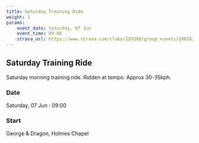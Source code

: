 ```yaml
---
title: Saturday Training Ride
weight: 1
params:
    event_date: Saturday, 07 Jun
    event_time: 09:00
    strava_url: https://www.strava.com/clubs/189380/group_events/1801637
---
```


## Saturday Training Ride 

Saturday morning training ride. Ridden at tempo. Approx 30-35kph.

### Date

Saturday, 07 Jun : 09:00

### Start

George &amp; Dragon, Holmes Chapel


